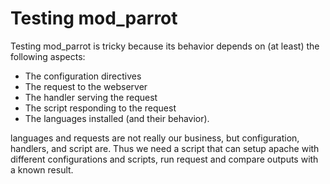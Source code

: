 Testing mod_parrot
==================

Testing mod_parrot is tricky because its behavior depends on (at
least) the following aspects:

* The configuration directives
* The request to the webserver
* The handler serving the request
* The script responding to the request
* The languages installed (and their behavior).

languages and requests are not really our business, but configuration,
handlers, and script are. Thus we need a script that can setup apache
with different configurations and scripts, run request and compare
outputs with a known result.


